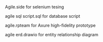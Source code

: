 Agile.side for selenium tesing

agile sql script.sql for database script

agile.rpteam for Axure high-fidelity prototype

agile erd.drawio for entity relationship diagram
